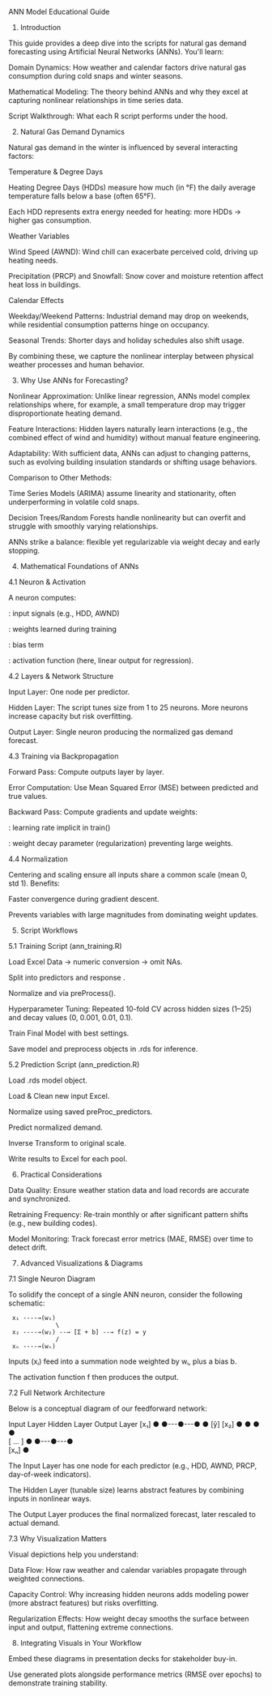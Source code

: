 ANN Model Educational Guide

1. Introduction

This guide provides a deep dive into the scripts for natural gas demand forecasting using Artificial Neural Networks (ANNs). You'll learn:

Domain Dynamics: How weather and calendar factors drive natural gas consumption during cold snaps and winter seasons.

Mathematical Modeling: The theory behind ANNs and why they excel at capturing nonlinear relationships in time series data.

Script Walkthrough: What each R script performs under the hood.

2. Natural Gas Demand Dynamics

Natural gas demand in the winter is influenced by several interacting factors:

Temperature & Degree Days

Heating Degree Days (HDDs) measure how much (in °F) the daily average temperature falls below a base (often 65°F).

Each HDD represents extra energy needed for heating: more HDDs → higher gas consumption.

Weather Variables

Wind Speed (AWND): Wind chill can exacerbate perceived cold, driving up heating needs.

Precipitation (PRCP) and Snowfall: Snow cover and moisture retention affect heat loss in buildings.

Calendar Effects

Weekday/Weekend Patterns: Industrial demand may drop on weekends, while residential consumption patterns hinge on occupancy.

Seasonal Trends: Shorter days and holiday schedules also shift usage.

By combining these, we capture the nonlinear interplay between physical weather processes and human behavior.

3. Why Use ANNs for Forecasting?

Nonlinear Approximation: Unlike linear regression, ANNs model complex relationships where, for example, a small temperature drop may trigger disproportionate heating demand.

Feature Interactions: Hidden layers naturally learn interactions (e.g., the combined effect of wind and humidity) without manual feature engineering.

Adaptability: With sufficient data, ANNs can adjust to changing patterns, such as evolving building insulation standards or shifting usage behaviors.

Comparison to Other Methods:

Time Series Models (ARIMA) assume linearity and stationarity, often underperforming in volatile cold snaps.

Decision Trees/Random Forests handle nonlinearity but can overfit and struggle with smoothly varying relationships.

ANNs strike a balance: flexible yet regularizable via weight decay and early stopping.

4. Mathematical Foundations of ANNs

4.1 Neuron & Activation

A neuron computes:



: input signals (e.g., HDD, AWND)

: weights learned during training

: bias term

: activation function (here, linear output for regression).

4.2 Layers & Network Structure

Input Layer: One node per predictor.

Hidden Layer: The script tunes size from 1 to 25 neurons. More neurons increase capacity but risk overfitting.

Output Layer: Single neuron producing the normalized gas demand forecast.

4.3 Training via Backpropagation

Forward Pass: Compute outputs layer by layer.

Error Computation: Use Mean Squared Error (MSE) between predicted and true values.

Backward Pass: Compute gradients  and update weights:


: learning rate implicit in train()

: weight decay parameter (regularization) preventing large weights.

4.4 Normalization

Centering and scaling ensure all inputs share a common scale (mean 0, std 1). Benefits:

Faster convergence during gradient descent.

Prevents variables with large magnitudes from dominating weight updates.

5. Script Workflows

5.1 Training Script (ann_training.R)

Load Excel Data → numeric conversion → omit NAs.

Split into predictors  and response .

Normalize  and  via preProcess().

Hyperparameter Tuning: Repeated 10-fold CV across hidden sizes (1–25) and decay values (0, 0.001, 0.01, 0.1).

Train Final Model with best settings.

Save model and preprocess objects in .rds for inference.

5.2 Prediction Script (ann_prediction.R)

Load .rds model object.

Load & Clean new input Excel.

Normalize using saved preProc_predictors.

Predict normalized demand.

Inverse Transform to original scale.

Write results to Excel for each pool.

6. Practical Considerations

Data Quality: Ensure weather station data and load records are accurate and synchronized.

Retraining Frequency: Re-train monthly or after significant pattern shifts (e.g., new building codes).

Model Monitoring: Track forecast error metrics (MAE, RMSE) over time to detect drift.

7. Advanced Visualizations & Diagrams

7.1 Single Neuron Diagram

To solidify the concept of a single ANN neuron, consider the following schematic:

     x₁ ----→(w₁)               
                 \            
     x₂ ----→(w₂) --→ [Σ + b] --→ f(z) = y
                 /            
     xₙ ----→(wₙ)               

Inputs (xᵢ) feed into a summation node weighted by wᵢ, plus a bias b.

The activation function f then produces the output.

7.2 Full Network Architecture

Below is a conceptual diagram of our feedforward network:

Input Layer       Hidden Layer          Output Layer
  [x₁]  ●         ●---●---●         ●   [ŷ]
  [x₂]  ●         ●   ●   ●         
  [ ... ] ●         ●---●---●         
  [xₙ]  ●                                
                              

The Input Layer has one node for each predictor (e.g., HDD, AWND, PRCP, day-of-week indicators).

The Hidden Layer (tunable size) learns abstract features by combining inputs in nonlinear ways.

The Output Layer produces the final normalized forecast, later rescaled to actual demand.

7.3 Why Visualization Matters

Visual depictions help you understand:

Data Flow: How raw weather and calendar variables propagate through weighted connections.

Capacity Control: Why increasing hidden neurons adds modeling power (more abstract features) but risks overfitting.

Regularization Effects: How weight decay smooths the surface between input and output, flattening extreme connections.

8. Integrating Visuals in Your Workflow

Embed these diagrams in presentation decks for stakeholder buy-in.

Use generated plots alongside performance metrics (RMSE over epochs) to demonstrate training stability.

